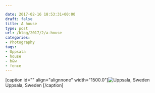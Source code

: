```yaml
---

date: 2017-02-16 18:53:31+00:00
draft: false
title: A house
type: post
url: /blog/2017/2/a-house
categories:
- Photography
tags:
- Uppsala
- house
- b&w
- fence
---
```


[caption id="" align="alignnone" width="1500.0"]![ Uppsala, Sweden ](/images/2017-02-16-20172a-house/20170202-DSCF4793.jpg)
 Uppsala, Sweden [/caption]
